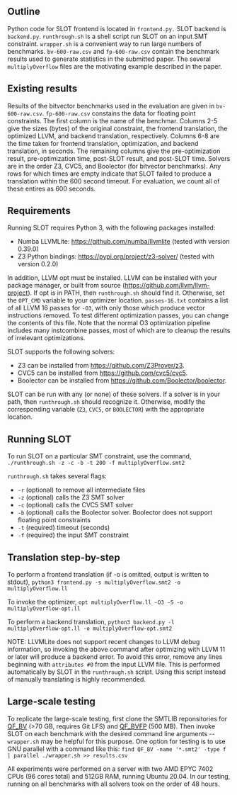 ## Outline
Python code for SLOT frontend is located in ``frontend.py.`` SLOT backend is ``backend.py``. ``runthrough.sh`` is a shell script run SLOT on an input SMT constraint. ``wrapper.sh`` is a convenient way to run large numbers of benchmarks. ``bv-600-raw.csv`` and ``fp-600-raw.csv`` contain the benchmark results used to generate statistics in the submitted paper. The several ``multiplyOverflow`` files are the motivating example described in the paper.

## Existing results
Results of the bitvector benchmarks used in the evaluation are given in ``bv-600-raw.csv``. ``fp-600-raw.csv`` constains the data for floating point constraints. The first column is the name of the benchmar. Columns 2-5 give the sizes (bytes) of the original constraint, the frontend translation, the optimized LLVM, and backend translation, respectively. Columns 6-8 are the time taken for frontend translation, optimization, and backend translation, in seconds. The remaining columns give the  pre-optimization result, pre-optimization time, post-SLOT result, and post-SLOT time. Solvers are in the order Z3, CVC5, and Boolector (for bitvector benchmarks). Any rows for which times are empty indicate that SLOT failed to produce a translation within the 600 second timeout. For evaluation, we count all of these entires as 600 seconds.

## Requirements
Running SLOT requires Python 3, with the following packages installed:
+ Numba LLVMLite: https://github.com/numba/llvmlite (tested with version 0.39.0)
+ Z3 Python bindings: https://pypi.org/project/z3-solver/ (tested with version 0.2.0)

In addition, LLVM opt must be installed. LLVM can be installed with your package manager, or built from source (https://github.com/llvm/llvm-project). If opt is in PATH, then ``runthrough.sh`` should find it. Otherwise, set the ``OPT_CMD`` variable to your optimizer location. ``passes-16.txt`` contains a list of all LLVM 16 passes for ``-O3``, with only those which produce vector instructions removed. To test different optimization passes, you can change the contents of this file. Note that the normal O3 optimization pipeline includes many instcombine passes, most of which are to cleanup the results of irrelevant optimizations.

SLOT supports the following solvers:
+ Z3 can be installed from https://github.com/Z3Prover/z3.
+ CVC5 can be installed from https://github.com/cvc5/cvc5.
+ Boolector can be installed from https://github.com/Boolector/boolector.

SLOT can be run with any (or none) of these solvers. If a solver is in your path, then ``runthrough.sh`` should recognize it. Otherwise, modify the corresponding variable (``Z3``, ``CVC5``, or ``BOOLECTOR``) with the appropriate location.


## Running SLOT
To run SLOT on a particular SMT constraint, use the command,
``./runthrough.sh -z -c -b -t 200 -f multiplyOverflow.smt2``

``runthrough.sh`` takes several flags:
+ ``-r`` (optional) to remove all intermediate files
+ ``-z`` (optional) calls the Z3 SMT solver
+ ``-c`` (optional) calls the CVC5 SMT solver
+ ``-b`` (optional) calls the Boolector solver. Boolector does not support floating point constraints
+ ``-t`` (required) timeout (seconds)
+ ``-f`` (required) the input SMT constraint

## Translation step-by-step

To perform a frontend translation (if -o is omitted, output is written to stdout),
``python3 frontend.py -s multiplyOverflow.smt2 -o multiplyOverflow.ll``

To invoke the optimizer,
``opt multiplyOverflow.ll -O3 -S -o multiplyOverflow-opt.ll``

To perform a backend translation,
``python3 backend.py -l multiplyOverflow-opt.ll -o multiplyOverflow-opt.smt2``

NOTE: LLVMLite does not support recent changes to LLVM debug information, so invoking the above command after optimizing with LLVM 11 or later will produce a backend error. To avoid this error, remove any lines beginning with ``attributes #0`` from the input LLVM file. This is performed automatically by SLOT in the ``runthrough.sh`` script. Using this script instead of manually translating is highly recommended.


## Large-scale testing

To replicate the large-scale testing, first clone the SMTLIB reponsitories for [QF_BV](https://clc-gitlab.cs.uiowa.edu:2443/SMT-LIB-benchmarks/QF_BV) (>70 GB, requires Git LFS) and [QF_BVFP](https://clc-gitlab.cs.uiowa.edu:2443/SMT-LIB-benchmarks/QF_BVFP) (500 MB). Then invoke SLOT on each benchmark with the desired command line arguments -- ``wrapper.sh`` may be helpful for this purpose. One option for testing is to use GNU parallel with a command like this:
``find QF_BV -name '*.smt2' -type f | parallel ./wrapper.sh >> results.csv``

All experiments were performed on a server with two AMD EPYC 7402 CPUs (96 cores total) and 512GB RAM, running Ubuntu 20.04. In our testing, running on all benchmarks with all solvers took on the order of 48 hours.